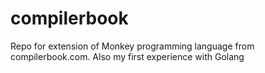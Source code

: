 # compilerbook
Repo for extension of Monkey programming language from compilerbook.com. Also my first experience with Golang
